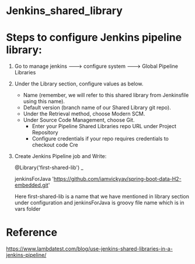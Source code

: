 # Jenkins_shared_library

# Steps to configure Jenkins pipeline library:

1. Go to manage jenkins ---> configure system ---> Global Pipeline Libraries
2. Under the Library section, configure values as below.
   - Name (remember, we will refer to this shared library from Jenkinsfile using this name).
   - Default version (branch name of our Shared Library git repo).
   - Under the Retrieval method, choose Modern SCM.
   - Under Source Code Management, choose Git.
        + Enter your Pipeline Shared Libraries repo URL under Project Repository
        + Configure credentials if your repo requires credentials to checkout code Cre

3. Create Jenkins Pipeline job and Write:
   
    @Library('first-shared-lib') _
    
    jenkinsForJava 'https://github.com/iamvickyav/spring-boot-data-H2-embedded.git'
    
    
    Here first-shared-lib is a name that we have mentioned in library section under configuration
    and  jenkinsForJava  is groovy file name which is in vars folder


# Reference
https://www.lambdatest.com/blog/use-jenkins-shared-libraries-in-a-jenkins-pipeline/
